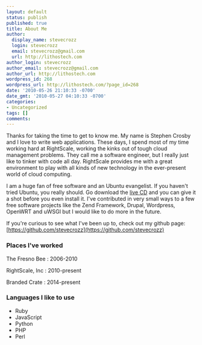 ```yaml
---
layout: default
status: publish
published: true
title: About Me
author:
  display_name: stevecrozz
  login: stevecrozz
  email: stevecrozz@gmail.com
  url: http://lithostech.com
author_login: stevecrozz
author_email: stevecrozz@gmail.com
author_url: http://lithostech.com
wordpress_id: 268
wordpress_url: http://lithostech.com/?page_id=268
date: '2010-05-26 21:10:33 -0700'
date_gmt: '2010-05-27 04:10:33 -0700'
categories:
- Uncategorized
tags: []
comments:
---
```

Thanks for taking the time to get to know me. My name is Stephen Crosby
and I love to write web applications. These days, I spend most of my
time working hard at RightScale, working the kinks out of tough cloud
management problems.  They call me a software engineer, but I really
just like to tinker with code all day. RightScale provides me with a
great environment to play with all kinds of new technology in the
ever-present world of cloud computing.

I am a huge fan of free software and an Ubuntu evangelist. If you
haven't tried Ubuntu, you really should. Go download the [live
CD](http://www.ubuntu.com/download/ubuntu/download) and you can give it
a shot before you even install it. I've contributed in very small ways
to a few free software projects like the Zend Framework, Drupal,
Wordpress, OpenWRT and uWSGI but I would like to do more in the
future.

If you're curious to see what I've been up to, check out my github page:
[https://github.com/stevecrozz](https://github.com/stevecrozz)

### Places I've worked
The Fresno Bee
 : 2006-2010

RightScale, Inc
 : 2010-present

Branded Crate
 : 2014-present

### Languages I like to use
- Ruby
- JavaScript
- Python
- PHP
- Perl
